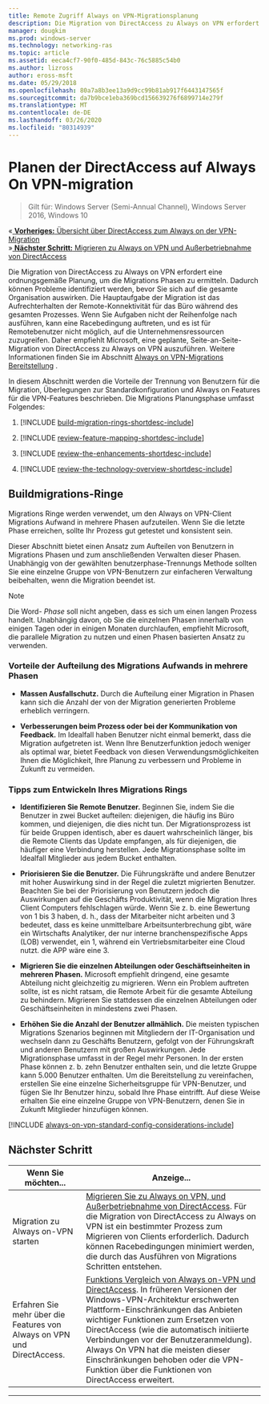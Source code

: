 ```yaml
---
title: Remote Zugriff Always on VPN-Migrationsplanung
description: Die Migration von DirectAccess zu Always on VPN erfordert eine ordnungsgemäße Planung, um die Migrations Phasen zu ermitteln. Dadurch können Probleme identifiziert werden, bevor Sie sich auf die gesamte Organisation auswirken.
manager: dougkim
ms.prod: windows-server
ms.technology: networking-ras
ms.topic: article
ms.assetid: eeca4cf7-90f0-485d-843c-76c5885c54b0
ms.author: lizross
author: eross-msft
ms.date: 05/29/2018
ms.openlocfilehash: 80a7a8b3ee13a9d9cc99b81ab917f6443147565f
ms.sourcegitcommit: da7b9bce1eba369bcd156639276f6899714e279f
ms.translationtype: MT
ms.contentlocale: de-DE
ms.lasthandoff: 03/26/2020
ms.locfileid: "80314939"
---
```

# <a name="plan-the-directaccess-to-always-on-vpn-migration"></a>Planen der DirectAccess auf Always On VPN-migration

>Gilt für: Windows Server (Semi-Annual Channel), Windows Server 2016, Windows 10

&#171;[ **Vorheriges:** Übersicht über DirectAccess zum Always on der VPN-Migration](da-always-on-migration-overview.md)<br>
&#187;[ **Nächster Schritt:** Migrieren zu Always on VPN und Außerbetriebnahme von DirectAccess](da-always-on-migration-deploy.md)


Die Migration von DirectAccess zu Always on VPN erfordert eine ordnungsgemäße Planung, um die Migrations Phasen zu ermitteln. Dadurch können Probleme identifiziert werden, bevor Sie sich auf die gesamte Organisation auswirken. Die Hauptaufgabe der Migration ist das Aufrechterhalten der Remote-Konnektivität für das Büro während des gesamten Prozesses. Wenn Sie Aufgaben nicht der Reihenfolge nach ausführen, kann eine Racebedingung auftreten, und es ist für Remotebenutzer nicht möglich, auf die Unternehmensressourcen zuzugreifen. Daher empfiehlt Microsoft, eine geplante, Seite-an-Seite-Migration von DirectAccess zu Always on VPN auszuführen. Weitere Informationen finden Sie im Abschnitt [Always on VPN-Migrations Bereitstellung](da-always-on-migration-deploy.md) .

In diesem Abschnitt werden die Vorteile der Trennung von Benutzern für die Migration, Überlegungen zur Standardkonfiguration und Always on Features für die VPN-Features beschrieben. Die Migrations Planungsphase umfasst Folgendes:

1.  [!INCLUDE [build-migration-rings-shortdesc-include](../includes/build-migration-rings-shortdesc-include.md)]

2.  [!INCLUDE [review-feature-mapping-shortdesc-include](../includes/review-feature-mapping-shortdesc-include.md)] 

3.  [!INCLUDE [review-the-enhancements-shortdesc-include](../includes/review-the-enhancements-shortdesc-include.md)] 

4.  [!INCLUDE [review-the-technology-overview-shortdesc-include](../includes/review-the-technology-overview-shortdesc-include.md)]

## <a name="build-migration-rings"></a>Buildmigrations-Ringe
Migrations Ringe werden verwendet, um den Always on VPN-Client Migrations Aufwand in mehrere Phasen aufzuteilen. Wenn Sie die letzte Phase erreichen, sollte Ihr Prozess gut getestet und konsistent sein.

Dieser Abschnitt bietet einen Ansatz zum Aufteilen von Benutzern in Migrations Phasen und zum anschließenden Verwalten dieser Phasen. Unabhängig von der gewählten benutzerphase-Trennungs Methode sollten Sie eine einzelne Gruppe von VPN-Benutzern zur einfacheren Verwaltung beibehalten, wenn die Migration beendet ist.

>[!NOTE] 
>Die Word- _Phase_ soll nicht angeben, dass es sich um einen langen Prozess handelt. Unabhängig davon, ob Sie die einzelnen Phasen innerhalb von einigen Tagen oder in einigen Monaten durchlaufen, empfiehlt Microsoft, die parallele Migration zu nutzen und einen Phasen basierten Ansatz zu verwenden.

### <a name="benefits-of-dividing-the-migration-effort-into-multiple-phases"></a>Vorteile der Aufteilung des Migrations Aufwands in mehrere Phasen

-   **Massen Ausfallschutz.** Durch die Aufteilung einer Migration in Phasen kann sich die Anzahl der von der Migration generierten Probleme erheblich verringern.

-   **Verbesserungen beim Prozess oder bei der Kommunikation von Feedback.** Im Idealfall haben Benutzer nicht einmal bemerkt, dass die Migration aufgetreten ist. Wenn Ihre Benutzerfunktion jedoch weniger als optimal war, bietet Feedback von diesen Verwendungsmöglichkeiten Ihnen die Möglichkeit, Ihre Planung zu verbessern und Probleme in Zukunft zu vermeiden.

### <a name="tips-for-building-your-migration-ring"></a>Tipps zum Entwickeln Ihres Migrations Rings

-   **Identifizieren Sie Remote Benutzer.** Beginnen Sie, indem Sie die Benutzer in zwei Bucket aufteilen: diejenigen, die häufig ins Büro kommen, und diejenigen, die dies nicht tun. Der Migrationsprozess ist für beide Gruppen identisch, aber es dauert wahrscheinlich länger, bis die Remote Clients das Update empfangen, als für diejenigen, die häufiger eine Verbindung herstellen. Jede Migrationsphase sollte im Idealfall Mitglieder aus jedem Bucket enthalten.

-  **Priorisieren Sie die Benutzer.** Die Führungskräfte und andere Benutzer mit hoher Auswirkung sind in der Regel die zuletzt migrierten Benutzer. Beachten Sie bei der Priorisierung von Benutzern jedoch die Auswirkungen auf die Geschäfts Produktivität, wenn die Migration Ihres Client Computers fehlschlagen würde. Wenn Sie z. b. eine Bewertung von 1 bis 3 haben, d. h., dass der Mitarbeiter nicht arbeiten und 3 bedeutet, dass es keine unmittelbare Arbeitsunterbrechung gibt, wäre ein Wirtschafts Analytiker, der nur interne branchenspezifische Apps (LOB) verwendet, ein 1, während ein Vertriebsmitarbeiter eine Cloud nutzt. die APP wäre eine 3.

-   **Migrieren Sie die einzelnen Abteilungen oder Geschäftseinheiten in mehreren Phasen.** Microsoft empfiehlt dringend, eine gesamte Abteilung nicht gleichzeitig zu migrieren. Wenn ein Problem auftreten sollte, ist es nicht ratsam, die Remote Arbeit für die gesamte Abteilung zu behindern. Migrieren Sie stattdessen die einzelnen Abteilungen oder Geschäftseinheiten in mindestens zwei Phasen.

-   **Erhöhen Sie die Anzahl der Benutzer allmählich.** Die meisten typischen Migrations Szenarios beginnen mit Mitgliedern der IT-Organisation und wechseln dann zu Geschäfts Benutzern, gefolgt von der Führungskraft und anderen Benutzern mit großen Auswirkungen. Jede Migrationsphase umfasst in der Regel mehr Personen. In der ersten Phase können z. b. zehn Benutzer enthalten sein, und die letzte Gruppe kann 5.000 Benutzer enthalten. Um die Bereitstellung zu vereinfachen, erstellen Sie eine einzelne Sicherheitsgruppe für VPN-Benutzer, und fügen Sie Ihr Benutzer hinzu, sobald Ihre Phase eintrifft. Auf diese Weise erhalten Sie eine einzelne Gruppe von VPN-Benutzern, denen Sie in Zukunft Mitglieder hinzufügen können.

[!INCLUDE [always-on-vpn-standard-config-considerations-include](../includes/always-on-vpn-standard-config-considerations-include.md)]


## <a name="next-step"></a>Nächster Schritt

|Wenn Sie möchten...  |Anzeige...  |
|---------|---------|
|Migration zu Always on-VPN starten     |[Migrieren Sie zu Always on VPN, und Außerbetriebnahme von DirectAccess](da-always-on-migration-deploy.md). Für die Migration von DirectAccess zu Always on VPN ist ein bestimmter Prozess zum Migrieren von Clients erforderlich. Dadurch können Racebedingungen minimiert werden, die durch das Ausführen von Migrations Schritten entstehen.         |
|Erfahren Sie mehr über die Features von Always on VPN und DirectAccess.    |[Funktions Vergleich von Always on-VPN und DirectAccess](../vpn/vpn-map-da.md). In früheren Versionen der Windows-VPN-Architektur erschwerten Plattform-Einschränkungen das Anbieten wichtiger Funktionen zum Ersetzen von DirectAccess (wie die automatisch initiierte Verbindungen vor der Benutzeranmeldung). Always On VPN hat die meisten dieser Einschränkungen behoben oder die VPN-Funktion über die Funktionen von DirectAccess erweitert.         |



---
